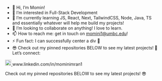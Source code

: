 - 👋 Hi, I’m Momin!
- 👀 I’m interested in Full-Stack Development 
- 🌱 I’m currently learning JS, React, Next, TailwindCSS, Node, Java, TS and essentially whatever will help me build my projects!
- 💞️ I’m looking to collaborate on anything! I love to learn.
- 📫 How to reach me: get in touch on momini1@umbc.edu!
- ⚡ Fun fact: I can successfully center a div 👀 
- 😎 Check out my pinned repositories BELOW to see my latest projects! 
🔗 Let’s connect: 

 <a href="www.linkedin.com/in/mominimran1">
<img src="https://upload.wikimedia.org/wikipedia/commons/c/ca/LinkedIn_logo_initials.png" alt="Linkedin" width="20" height="20" >
</a>
 www.linkedin.com/in/mominimran1



Check out my pinned repositories BELOW to see my latest projects! 😎

<!---
momin-Imran/momin-Imran is a ✨ special ✨ repository because its `README.md` (this file) appears on your GitHub profile.
You can click the Preview link to take a look at your changes.
--->
